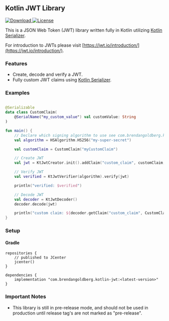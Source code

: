 ## Kotlin JWT Library

[ ![Download](https://api.bintray.com/packages/brendangoldberg/com.brendangoldberg/kotlin-jwt/images/download.svg) ](https://bintray.com/brendangoldberg/com.brendangoldberg/kotlin-jwt/_latestVersion)
[![License](https://img.shields.io/badge/License-Apache%202.0-blue.svg)](https://opensource.org/licenses/Apache-2.0)

This is a JSON Web Token (JWT) library written fully in Kotlin utilizing [Kotlin Serializer](https://github.com/Kotlin/kotlinx.serialization).

For introduction to JWTs please visit [https://jwt.io/introduction/](https://jwt.io/introduction/).

### Features

- Create, decode and verify a JWT.
- Fully custom JWT claims using [Kotlin Serializer](https://github.com/Kotlin/kotlinx.serialization).

### Examples

```kotlin

@Serializable
data class CustomClaim(
    @SerialName("my_custom_value") val customValue: String
)

fun main() {
    // Declare which signing algorithm to use see com.brendangoldberg.kotlin_jwt.algorithms.* for available algorithms.
    val algorithm = HSAlgorithm.HS256("my-super-secret")

    val customClaim = CustomClaim("myCustomClaim")

    // Create JWT
    val jwt = KtJwtCreator.init().addClaim("custom_claim", customClaim, CustomClaim.serializer()).sign(algorithm)

    // Verify JWT
    val verified = KtJwtVerifier(algorithm).verify(jwt)

    println("verified: $verified")

    // Decode JWT
    val decoder = KtJwtDecoder()
    decoder.decode(jwt)

    println("custom claim: ${decoder.getClaim("custom_claim", CustomClaim.serializer())}")
}
```

### Setup

#### Gradle

```
repositories {
    // published to JCenter
    jcenter()
}

dependencies {
    implementation "com.brendangoldberg.kotlin-jwt:<latest-version>"
}
```

### Important Notes

- This library is still in pre-release mode, and should not be used in production until release tag's are not marked as "pre-release".
